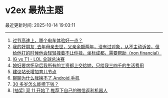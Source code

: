 # v2ex 最热主题

最近更新时间: 2025-10-14 19:03:11

--- 
1. [过节高速上，哪个电车体验好一点？](https://www.v2ex.com/t/1165006) 
2. [我的好朋友, 去年母亲去世，父亲余额两年，没有过对象，从不主动诉苦，但给他打的时候他会轻轻拽着不让你挂，坐标成都，需要帮助（non financial）](https://www.v2ex.com/t/1165014) 
3. [IG vs T1 - LOL 全球总决赛](https://www.v2ex.com/t/1165015) 
4. [媳妇要求怀孕后我所有的工资都上交给她，只给我三四千的生活费用](https://www.v2ex.com/t/1165056) 
5. [建议站长增加育儿节点](https://www.v2ex.com/t/1165024) 
6. [聊聊为什么我换不了 Android 手机](https://www.v2ex.com/t/1165043) 
7. [30 多岁怎么能攒下钱？](https://www.v2ex.com/t/1165096) 
8. [[抽奖] 双 11 开始了,推荐下自己的微信返利机器人](https://www.v2ex.com/t/1165099) 
